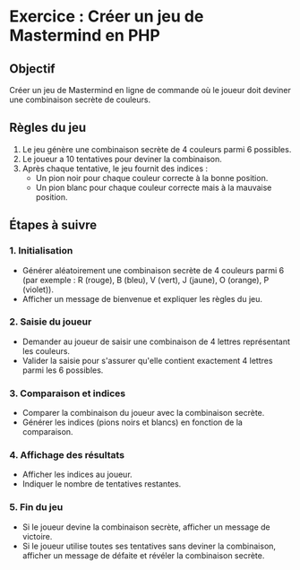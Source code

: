 # Exercice : Créer un jeu de Mastermind en PHP

## Objectif

Créer un jeu de Mastermind en ligne de commande où le joueur doit deviner une combinaison secrète de couleurs.

## Règles du jeu

1. Le jeu génère une combinaison secrète de 4 couleurs parmi 6 possibles.
2. Le joueur a 10 tentatives pour deviner la combinaison.
3. Après chaque tentative, le jeu fournit des indices :
   - Un pion noir pour chaque couleur correcte à la bonne position.
   - Un pion blanc pour chaque couleur correcte mais à la mauvaise position.

## Étapes à suivre

### 1. Initialisation

- Générer aléatoirement une combinaison secrète de 4 couleurs parmi 6 (par exemple : R (rouge), B (bleu), V (vert), J (jaune), O (orange), P (violet)).
- Afficher un message de bienvenue et expliquer les règles du jeu.

### 2. Saisie du joueur

- Demander au joueur de saisir une combinaison de 4 lettres représentant les couleurs.
- Valider la saisie pour s'assurer qu'elle contient exactement 4 lettres parmi les 6 possibles.

### 3. Comparaison et indices

- Comparer la combinaison du joueur avec la combinaison secrète.
- Générer les indices (pions noirs et blancs) en fonction de la comparaison.

### 4. Affichage des résultats

- Afficher les indices au joueur.
- Indiquer le nombre de tentatives restantes.

### 5. Fin du jeu

- Si le joueur devine la combinaison secrète, afficher un message de victoire.
- Si le joueur utilise toutes ses tentatives sans deviner la combinaison, afficher un message de défaite et révéler la combinaison secrète.
